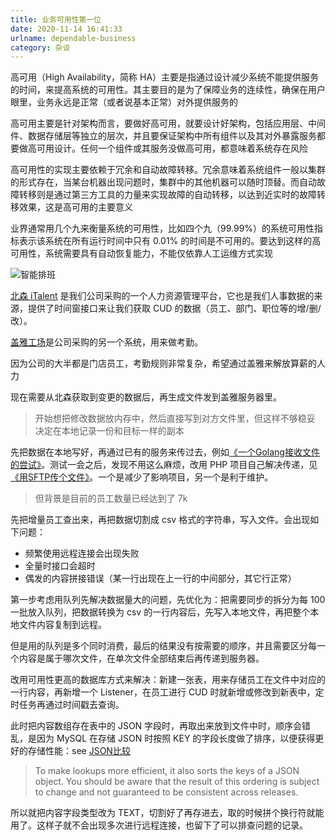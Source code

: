 ```yaml
---
title: 业务可用性第一位
date: 2020-11-14 16:41:33
urlname: dependable-business
category: 杂谈
---
```


高可用（High Availability，简称 HA）主要是指通过设计减少系统不能提供服务的时间，来提高系统的可用性。其主要目的是为了保障业务的连续性，确保在用户眼里，业务永远是正常（或者说基本正常）对外提供服务的

高可用主要是针对架构而言，要做好高可用，就要设计好架构，包括应用层、中间件、数据存储层等独立的层次，并且要保证架构中所有组件以及其对外暴露服务都要做高可用设计。任何一个组件或其服务没做高可用，都意味着系统存在风险

高可用性的实现主要依赖于冗余和自动故障转移。冗余意味着系统组件一般以集群的形式存在，当某台机器出现问题时，集群中的其他机器可以随时顶替。而自动故障转移则是通过第三方工具的力量来实现故障的自动转移，以达到近实时的故障转移效果，这是高可用的主要意义

<!-- more -->

业界通常用几个九来衡量系统的可用性，比如四个九（99.99%）的系统可用性指标表示该系统在所有运行时间中只有 0.01% 的时间是不可用的。要达到这样的高可用性，系统需要具有自动恢复能力，不能仅依靠人工运维方式实现

![智能排班](https://i.imgtg.com/2022/08/24/K3WPq.png)

[北森 iTalent](https://www.italent.cn/) 是我们公司采购的一个人力资源管理平台，它也是我们人事数据的来源，提供了时间窗接口来让我们获取 CUD 的数据（员工、部门、职位等的增/删/改）。

[盖雅工场](https://www.gaiaworks.cn/)是公司采购的另一个系统，用来做考勤。

因为公司的大半都是门店员工，考勤规则非常复杂，希望通过盖雅来解放算薪的人力

现在需要从北森获取到变更的数据后，再生成文件发到盖雅服务器里。

> 开始想把修改数据放内存中，然后直接写到对方文件里，但这样不够稳妥
> 决定在本地记录一份和目标一样的副本

先把数据在本地写好，再通过已有的服务来传过去，例如[《一个Golang接收文件的尝试》](/posts/golang-receive-upload-file.html)。测试一会之后，发现不用这么麻烦，改用 PHP 项目自己解决传递，见[《用SFTP传个文件》](/posts/use-sftp-send-file.html)。一个是减少了影响项目，另一个是利于维护。

> 但背景是目前的员工数量已经达到了 7k

先把增量员工查出来，再把数据切割成 csv 格式的字符串，写入文件。会出现如下问题：

- 频繁使用远程连接会出现失败
- 全量时接口会超时
- 偶发的内容拼接错误（某一行出现在上一行的中间部分，其它行正常）

第一步考虑用队列先解决数据量大的问题，先优化为：把需要同步的拆分为每 100 一批放入队列，把数据转换为 csv 的一行内容后，先写入本地文件，再把整个本地文件内容复制到远程。

但是用的队列是多个同时消费，最后的结果没有按需要的顺序，并且需要区分每一个内容是属于哪次文件，在单次文件全部结束后再传递到服务器。

改用可用性更高的数据库方式来解决：新建一张表，用来存储员工在文件中对应的一行内容，再新增一个 Listener，在员工进行 CUD 时就新增或修改到新表中，定时任务再通过时间戳去查询。

此时把内容数组存在表中的 JSON 字段时，再取出来放到文件中时，顺序会错乱，是因为 MySQL 在存储 JSON 时按照 KEY 的字段长度做了排序，以便获得更好的存储性能：see [JSON比较](https://dev.mysql.com/doc/refman/5.7/en/json.html#json-comparison)

> To make lookups more efficient, it also sorts the keys of a JSON object. You should be aware that the result of this ordering is subject to change and not guaranteed to be consistent across releases.

所以就把内容字段类型改为 TEXT，切割好了再存进去，取的时候拼个换行符就能用了。这样子就不会出现多次进行远程连接，也留下了可以排查问题的记录。
